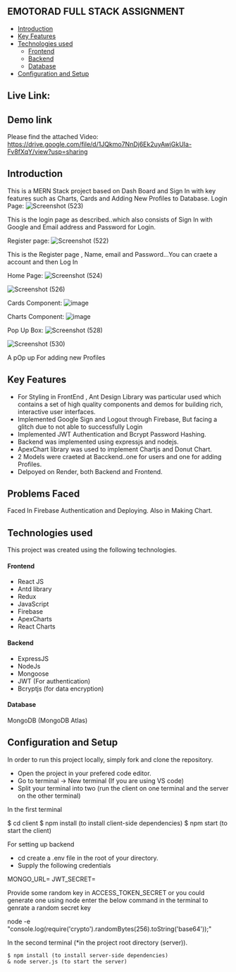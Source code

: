 
## EMOTORAD FULL STACK ASSIGNMENT

  * [Introduction](#introduction)
  * [Key Features](#key-features)
  * [Technologies used](#technologies-used)
      - [Frontend](#frontend)
      - [Backend](#backend)
      - [Database](#database)
  * [Configuration and Setup](#configuration-and-setup)
  

## Live Link:



## Demo link
Please find the attached Video:
https://drive.google.com/file/d/1JQkmo7NnDj6Ek2uyAwjGkUIa-Fv8fXqY/view?usp=sharing



## Introduction
This is a MERN Stack project based on Dash Board and Sign In with key features such as Charts, Cards and Adding New Profiles to Database.
Login Page:
![Screenshot (523)](https://github.com/Yashg5311/EMotoradAssignment/assets/91370994/cedfe99d-3f67-44ce-b40f-7c5f2f97c6d5)

This is the login page as described..which also consists of Sign In with Google and Email address and Password for Login.


Register page:
![Screenshot (522)](https://github.com/Yashg5311/EMotoradAssignment/assets/91370994/9e33bed1-1192-416b-87db-bdb74ed01bc6)

This is the Register page , Name, email and Password...You can craete a account and then Log In


Home Page:
![Screenshot (524)](https://github.com/Yashg5311/EMotoradAssignment/assets/91370994/36d1ba25-73a7-434f-86f6-532cca109345)

![Screenshot (526)](https://github.com/Yashg5311/EMotoradAssignment/assets/91370994/eb390f38-b6e3-4f64-8f6b-a1cf271b4962)

Cards Component:
![image](https://github.com/Yashg5311/EMotoradAssignment/assets/91370994/05cb8d86-b5a8-4fde-8807-32543622c601)


Charts Component:
![image](https://github.com/Yashg5311/EMotoradAssignment/assets/91370994/3502ef22-8c6f-4e14-9a62-d2f21af222a5)


Pop Up Box:
![Screenshot (528)](https://github.com/Yashg5311/EMotoradAssignment/assets/91370994/a8e0f8a1-a7ab-4704-9a85-b9f6ef2f1952)

![Screenshot (530)](https://github.com/Yashg5311/EMotoradAssignment/assets/91370994/a9d031ba-76a7-4d9d-9283-fbdb198c6b02)

A pOp up For adding new Profiles


## Key Features
- For Styling in FrontEnd , Ant Design Library was particular used which contains a set of high quality components and demos for building rich, interactive user interfaces.
- Implemented Google Sign and Logout through Firebase, But facing a glitch due to not able to successfully Login
- Implemented JWT Authentication and Bcrypt Password Hashing.
- Backend was implemented using expressjs and nodejs.
- ApexChart library was used to implement Chartjs and Donut Chart.
- 2 Models were craeted at Bacckend..one for users and one for adding Profiles.
- Delpoyed on Render, both Backend and Frontend.

## Problems Faced
Faced In Firebase Authentication and Deploying. Also in Making Chart.


## Technologies used
This project was created using the following technologies.

#### Frontend

- React JS
- Antd library
- Redux
- JavaScript
- Firebase
- ApexCharts
- React Charts
  

#### Backend

- ExpressJS
- NodeJs
- Mongoose
- JWT (For authentication)
- Bcryptjs (for data encryption)

#### Database
MongoDB (MongoDB Atlas)

## Configuration and Setup
In order to run this project locally, simply fork and clone the repository. 
- Open the project in your prefered code editor.
- Go to terminal -> New terminal (If you are using VS code)
- Split your terminal into two (run the client on one terminal and the server on the other terminal)

In the first terminal

$ cd client
$ npm install (to install client-side dependencies)
$ npm start (to start the client)


For setting up backend
- cd create a .env file in the root of your directory.
- Supply the following credentials

MONGO_URL=
JWT_SECRET=





Provide some random key in ACCESS_TOKEN_SECRET or you could generate one using node enter the below command in the terminal to genrate a random secret key 


node -e "console.log(require('crypto').randomBytes(256).toString('base64'));"


In the second terminal (*in the project root directory (server)).

```
$ npm install (to install server-side dependencies)
& node server.js (to start the server)



